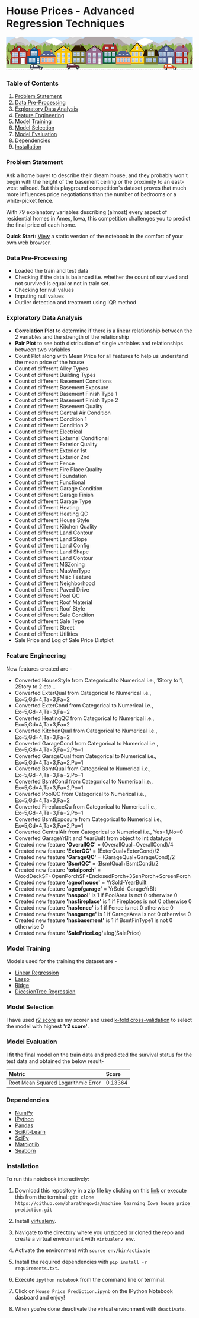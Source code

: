 
# House Prices - Advanced Regression Techniques

![App Screenshot](https://github.com/bharathngowda/machine_learning_Iowa_house_price_prediction/blob/main/housesbanner.png)

### Table of Contents

1. [Problem Statement](#Problem-Statement)
2. [Data Pre-Processing](#Data-Pre-Processing)
3. [Exploratory Data Analysis](#Exploratory-Data-Analysis)
4. [Feature Engineering](#Feature-Engineering)
5. [Model Training](#Model-Building)
6. [Model Selection](#Model-Selection)
7. [Model Evaluation](#Model-Evaluation)
8. [Dependencies](#Dependencies)
9. [Installation](#Installation)

### Problem Statement

Ask a home buyer to describe their dream house, and they probably won't begin with the height of the basement ceiling or the proximity to an east-west railroad. But this playground competition's dataset proves that much more influences price negotiations than the number of bedrooms or a white-picket fence.

With 79 explanatory variables describing (almost) every aspect of residential homes in Ames, Iowa, this competition challenges you to predict the final price of each home.

**Quick Start:** [View](https://github.com/bharathngowda/machine_learning_Iowa_house_price_prediction/blob/main/House%20Price%20Prediction.ipynb) a static version of the notebook in the comfort of your own web browser.

### Data Pre-Processing

- Loaded the train and test data
- Checking if the data is balanced i.e. whether the count of survived and not survived is equal or not in train set.
- Checking for null values 
- Imputing null values 
- Outlier detection and treatment using IQR method


### Exploratory Data Analysis

- **Correlation Plot** to determine if there is a linear relationship between the 2 variables and the strength of the relationship
- **Pair Plot**  to see both distribution of single variables and relationships between two variables
- Count Plot along with Mean Price for all features to help us understand the mean price of the house 
- Count of different Alley Types
- Count of different Building Types
- Count of different Basement Conditions
- Count of different Basement Exposure
- Count of different Basement Finish Type 1
- Count of different Basement Finish Type 2
- Count of different Basement Quality
- Count of different Central Air Condition
- Count of different Condition 1
- Count of different Condition 2
- Count of different Electrical
- Count of different External Conditional
- Count of different Exterior Quality
- Count of different Exterior 1st
- Count of different Exterior 2nd
- Count of different Fence
- Count of different Fire Place Quality
- Count of different Foundation
- Count of different Functional
- Count of different Garage Condition
- Count of different Garage Finish
- Count of different Garage Type
- Count of different Heating
- Count of different Heating QC
- Count of different House Style
- Count of different Kitchen Quality
- Count of different Land Contour
- Count of different Land Slope
- Count of different Land Config
- Count of different Land Shape
- Count of different Land Contour
- Count of different MSZoning
- Count of different MasVnrType
- Count of different Misc Feature
- Count of different Neighborhood
- Count of different Paved Drive
- Count of different Pool QC
- Count of different Roof Material
- Count of different Roof Style
- Count of different Sale Condtion
- Count of different Sale Type
- Count of different Street
- Count of different Utilities
- Sale Price and Log of Sale Price Distplot


### Feature Engineering

New features created are - 
* Converted HouseStyle from Categorical to Numerical i.e., 1Story to 1, 2Story to 2 etc...
* Converted ExterQual from Categorical to Numerical i.e., Ex=5,Gd=4,Ta=3,Fa=2
* Converted ExterCond from Categorical to Numerical i.e., Ex=5,Gd=4,Ta=3,Fa=2
* Converted HeatingQC from Categorical to Numerical i.e., Ex=5,Gd=4,Ta=3,Fa=2
* Converted KitchenQual from Categorical to Numerical i.e., Ex=5,Gd=4,Ta=3,Fa=2
* Converted GarageCond from Categorical to Numerical i.e., Ex=5,Gd=4,Ta=3,Fa=2,Po=1
* Converted GarageQual from Categorical to Numerical i.e., Ex=5,Gd=4,Ta=3,Fa=2,Po=1
* Converted BsmtQual from Categorical to Numerical i.e., Ex=5,Gd=4,Ta=3,Fa=2,Po=1
* Converted BsmtCond from Categorical to Numerical i.e., Ex=5,Gd=4,Ta=3,Fa=2,Po=1
* Converted PoolQC from Categorical to Numerical i.e., Ex=5,Gd=4,Ta=3,Fa=2
* Converted FireplaceQu from Categorical to Numerical i.e., Ex=5,Gd=4,Ta=3,Fa=2,Po=1
* Converted BsmtExposure from Categorical to Numerical i.e., Ex=5,Gd=4,Ta=3,Fa=2,Po=1
* Converted CentralAir from Categorical to Numerical i.e., Yes=1,No=0
* Converted GarageYrBlt and YearBuilt from object to int datatype
* Created new feature **'OverallQC'** = (OverallQual+OverallCond)/4
* Created new feature **'ExterQC'** = (ExterQual+ExterCond)/2
* Created new feature **'GarageQC'** = (GarageQual+GarageCond)/2
* Created new feature **'BsmtQC'** = (BsmtQual+BsmtCond)/2
* Created new feature **'totalporch'** = WoodDeckSF+OpenPorchSF+EnclosedPorch+3SsnPorch+ScreenPorch
* Created new feature **'ageofhouse'** = YrSold-YearBuilt
* Created new feature **'ageofgarage'** = YrSold-GarageYrBlt
* Created new feature **'haspool'** is 1 if PoolArea is not 0 otherwise 0
* Created new feature **'hasfireplace'** is 1 if Fireplaces is not 0 otherwise 0
* Created new feature **'hasfence'** is 1 if Fence is not 0 otherwise 0
* Created new feature **'hasgarage'** is 1 if GarageArea is not 0 otherwise 0
* Created new feature **'hasbasement'** is 1 if BsmtFinType1 is not 0 otherwise 0
* Created new feature **'SalePriceLog'**=log(SalePrice)

### Model Training

Models used for the training the dataset are - 

- [Linear Regression](https://scikit-learn.org/stable/modules/generated/sklearn.linear_model.LinearRegression.html)
- [Lasso](https://scikit-learn.org/stable/modules/generated/sklearn.linear_model.Lasso.html)
- [Ridge](https://scikit-learn.org/stable/modules/generated/sklearn.linear_model.Ridge.html)
- [DicesionTree Regression](https://scikit-learn.org/stable/modules/generated/sklearn.tree.DecisionTreeRegressor.html)

### Model Selection

I have used [r2 score](https://scikit-learn.org/stable/modules/generated/sklearn.metrics.r2_score.html) as my scorer and used [k-fold cross-validation](https://scikit-learn.org/stable/modules/generated/sklearn.model_selection.cross_val_score.html)
to select the model with highest **'r2 score'**.

### Model Evaluation

I fit the final model on the train data and predicted the survival status for the test data and obtained the below result-

| Metric    | Score    |
| :-------- | :------- |
| Root Mean Squared Logarithmic Error  |0.13364   |

### Dependencies
* [NumPy](http://www.numpy.org/)
* [IPython](http://ipython.org/)
* [Pandas](http://pandas.pydata.org/)
* [SciKit-Learn](http://scikit-learn.org/stable/)
* [SciPy](http://www.scipy.org/)
* [Matplotlib](http://matplotlib.org/)
* [Seaborn](https://seaborn.pydata.org/)

### Installation

To run this notebook interactively:

1. Download this repository in a zip file by clicking on this [link](https://github.com/bharathngowda/machine_learning_Iowa_house_price_prediction/archive/refs/heads/main.zip) or execute this from the terminal:
`git clone https://github.com/bharathngowda/machine_learning_Iowa_house_price_prediction.git`

2. Install [virtualenv](http://virtualenv.readthedocs.org/en/latest/installation.html).
3. Navigate to the directory where you unzipped or cloned the repo and create a virtual environment with `virtualenv env`.
4. Activate the environment with `source env/bin/activate`
5. Install the required dependencies with `pip install -r requirements.txt`.
6. Execute `ipython notebook` from the command line or terminal.
7. Click on `House Price Prediction.ipynb` on the IPython Notebook dasboard and enjoy!
8. When you're done deactivate the virtual environment with `deactivate`.

